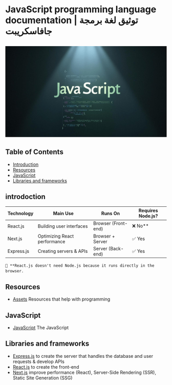 # JavaScript programming language documentation | توثيق لغة برمجة جافاسكريبت

## ![javascript - 2025](/assets/images/JavaScript(75)-1.png)

## Table of Contents

- [Introduction](#introdoction)
- [Resources](#resources)
- [JavaScript](#javascript)
- [Libraries and frameworks](#libraries-and-frameworks)

## introdoction

|  Technology | Main Use | Runs On | Requires Node.js? |
|-------------|----------|---------|-------------------|
|React.js|Building user interfaces |Browser (Front-end)|❌ No**|
|Next.js|Optimizing React performance |	Browser + Server |✅ Yes |
|Express.js |Creating servers & APIs|Server (Back-end)|✅ Yes

`📌 **React.js doesn't need Node.js because it runs directly in the browser.`

## Resources

* [Assets](./assets) Resources that help with programming

## JavaScript

* [JavaScript](./JavaScript) The JavaScript

## Libraries and frameworks

* [Express.js](./Express.js) to create the server that handles the database and user requests & develop APIs
* [React.js](./React.js) to create the front-end
* [Next.js](./Next.js) improve performance (React), Server-Side Rendering (SSR), Static Site Generation (SSG)
